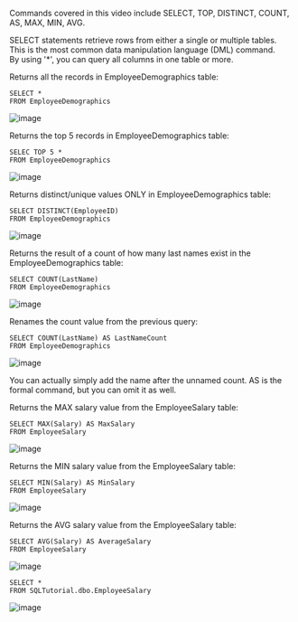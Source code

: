 Commands covered in this video include SELECT, TOP, DISTINCT, COUNT, AS, MAX, MIN, AVG.

SELECT statements retrieve rows from either a single or multiple tables. \
This is the most common data manipulation language (DML) command. \
By using '*', you can query all columns in one table or more. 

Returns all the records in EmployeeDemographics table:
```
SELECT *
FROM EmployeeDemographics 
```
![image](https://github.com/Liss4rd/DataAnalystBootcamp/assets/66858250/1a615627-74af-45e3-b491-486408162069)


Returns the top 5 records in EmployeeDemographics table:
```
SELEC TOP 5 *
FROM EmployeeDemographics
```
![image](https://github.com/Liss4rd/DataAnalystBootcamp/assets/66858250/2a716c81-0d3e-45d4-b7c8-f9c1262ded9c)

Returns distinct/unique values ONLY in EmployeeDemographics table:
```
SELECT DISTINCT(EmployeeID)
FROM EmployeeDemographics
```
![image](https://github.com/Liss4rd/DataAnalystBootcamp/assets/66858250/e1bd991a-650d-487b-ba50-67a0daaacf09)

Returns the result of a count of how many last names exist in the EmployeeDemographics table:
```
SELECT COUNT(LastName)
FROM EmployeeDemographics
```
![image](https://github.com/Liss4rd/DataAnalystBootcamp/assets/66858250/9d3d2742-1c11-44dc-bcd7-ddfd86b9d6fd)

Renames the count value from the previous query:
```
SELECT COUNT(LastName) AS LastNameCount
FROM EmployeeDemographics
```
![image](https://github.com/Liss4rd/DataAnalystBootcamp/assets/66858250/5030d401-1790-4c13-ac29-238ad85a1bac)

You can actually simply add the name after the unnamed count.
AS is the formal command, but you can omit it as well.

Returns the MAX salary value from the EmployeeSalary table:
```
SELECT MAX(Salary) AS MaxSalary
FROM EmployeeSalary
```
![image](https://github.com/Liss4rd/DataAnalystBootcamp/assets/66858250/2dfb2de5-972e-4e1c-ba78-b99709ea8d07)

Returns the MIN salary value from the EmployeeSalary table:
```
SELECT MIN(Salary) AS MinSalary
FROM EmployeeSalary
```
![image](https://github.com/Liss4rd/DataAnalystBootcamp/assets/66858250/f4558b78-1a43-4add-a1b3-f52b68caf0f5)

Returns the AVG salary value from the EmployeeSalary table:
```
SELECT AVG(Salary) AS AverageSalary
FROM EmployeeSalary
```
![image](https://github.com/Liss4rd/DataAnalystBootcamp/assets/66858250/4d382bd3-3a7c-4dcb-bc0d-87823d3fedee)


```
SELECT *
FROM SQLTutorial.dbo.EmployeeSalary
```
![image](https://github.com/Liss4rd/DataAnalystBootcamp/assets/66858250/c578f012-c0f5-495c-81ef-4367f568a046)







